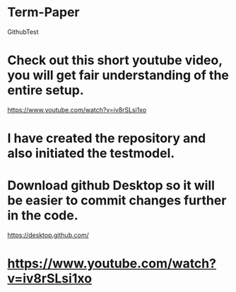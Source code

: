# Term-Paper
GithubTest
# Check out this short youtube video, you will get fair understanding of the entire setup.
https://www.youtube.com/watch?v=iv8rSLsi1xo
# I have created the repository and also initiated the testmodel.
# Download github Desktop so it will be easier to commit changes further in the code.
https://desktop.github.com/
# https://www.youtube.com/watch?v=iv8rSLsi1xo

